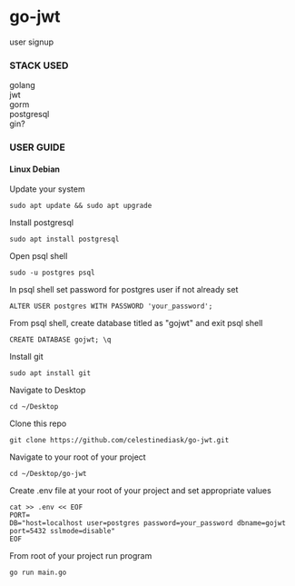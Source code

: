 # go-jwt
user signup
### STACK USED
golang  
jwt  
gorm  
postgresql  
gin?
### USER GUIDE
#### Linux Debian
Update your system
```
sudo apt update && sudo apt upgrade
```
Install postgresql
```
sudo apt install postgresql
```
Open psql shell
```
sudo -u postgres psql
```
In psql shell set password for postgres user if not already set
```
ALTER USER postgres WITH PASSWORD 'your_password';
```
From psql shell, create database titled as "gojwt" and exit psql shell
```
CREATE DATABASE gojwt; \q
```
Install git
```
sudo apt install git
```
Navigate to Desktop
```
cd ~/Desktop
```
Clone this repo
```
git clone https://github.com/celestinediask/go-jwt.git
```
Navigate to your root of your project
```
cd ~/Desktop/go-jwt
```
Create .env file at your root of your project and set appropriate values
```
cat >> .env << EOF
PORT=
DB="host=localhost user=postgres password=your_password dbname=gojwt port=5432 sslmode=disable"
EOF
```
From root of your project run program
```
go run main.go
```
